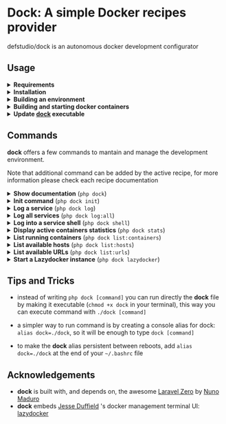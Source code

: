 # Dock: A simple Docker recipes provider

defstudio/dock is an autonomous docker development configurator


## Usage

<details>
   <summary><strong>Requirements</strong></summary>
   
   **dock** is a laravel-zero system packed in a .phar file, that uses docker and docker-compose in order to build a development environment. In order to work properly it needs a working installation of:
   - php (^7.3)
   - docker
   - docker-compose

</details>

<details>
   <summary><strong>Installation</strong></summary>
   
   **dock** does not require installation, simply download the binary file from [here](https://gitlab.com/defstudio/dock/-/raw/master/builds/dock) or type this from your project folder:
   
   ```bash
   wget --no-cache https://gitlab.com/defstudio/dock/-/raw/master/builds/dock
   ```
</details>

<details>
   <summary><strong>Building an environment</strong></summary>
   
   in order to build a development environment, **dock** uses a "recipe" system that configure the proper services for the development target.
   
   the first step is .env file initialization:
   
   ```bash
   php dock init
   ```
   
   the system will let you choose a list of recipes:
   
   ![recipes-prompt](https://gitlab.com/defstudio/dock/-/raw/master/docs/images/recipes-prompt.jpg)
   
   and a configuration wizard will start, if available:
   
   ![recipe wizard](https://gitlab.com/defstudio/dock/-/raw/master/docs/images/recipes-wizard.jpg)
   
   the process will end up with an `env` file and a `src` folder in your project root:
   
   ```
   Project Root
   |-- dock
   |-- .env
   |-- src/
   ```
</details>


<details>
   <summary><strong>Building and starting docker containers</strong></summary>
   
   after an `.env` file is created (manually or by running the `php dock init` command) the development environment can be bring to life:
   
   ```bash
   php dock start --build
   ```
   
   the process can take quite a few minutes, so stop for a coffe (or better, a beer), it will end up with a confirmation in your terminal:
   
   ![startup completed](https://gitlab.com/defstudio/dock/-/raw/master/docs/images/recipes-start-done.jpg)
   
   your development system is up and running!
</details>



<details>
   <summary><strong>Update <u>dock</u> executable</strong></summary>
   
   **dock** embeds a self update command that checks current version against the last released version and auto updates itself:
   
   ```bash
   php dock self-update
   ```
   
   ![command-self-update](https://gitlab.com/defstudio/dock/-/raw/master/docs/images/commands-self-update.jpg)
</details>

## Commands

**dock** offers a few commands to mantain and manage the development environment. 

Note that additional command can be added by the active recipe, for more information please check each recipe documentation


<details>
   <summary><strong>Show documentation</strong> (<code>php dock</code>)</summary>
   
   by typing `php dock` command a list with all available commands will be displayed
</details>

<details>
   <summary><strong>Init command</strong> (<code>php dock init</code>)</summary>
   
   the initialization wizard can be started at any time with the `php dock init --force` command
   
   note that in order to load the changes the environment should be shut down with the `php dock stop` command
</details>

<details>
   <summary><strong>Log a service</strong> (<code>php dock log</code>)</summary>
   
   with the `php dock log` command, a service selection prompt will be displayed and will let the user choose a service for showing its live log:
   
   ![log](https://gitlab.com/defstudio/dock/-/raw/master/docs/images/commands-log.jpg)
   
   to bypass the prompt, the service name can be given as parameter for the command, es. `php dock log nginx`

</details>

<details>
   <summary><strong>Log all services</strong> (<code>php dock log:all</code>)</summary>
   
   a condensed log for all services can be displayed with the `php dock log:all` command:
   
   ![log all](https://gitlab.com/defstudio/dock/-/raw/master/docs/images/commands-log-all.jpg)
</details>

<details>
   <summary><strong>Log into a service shell</strong> (<code>php dock shell</code>)</summary>
   
   it is useful, sometimes, to log into a specific container, with the `php dock shell` commands it is possible to select the service to log into:
   
   ![shell command](https://gitlab.com/defstudio/dock/-/raw/master/docs/images/commands-shell.jpg)
   
   to bypass the prompt, the service name can be given as parameter for the command, ie. `php dock log php`
</details>

<details>
   <summary><strong>Display active containers statistics</strong> (<code>php dock stats</code>)</summary>
   
   **dock** embeds docker's `stats` command to display containers memory, cpu, i/o data into its own `php dock stats` command
</details>

<details>
   <summary><strong>List running containers</strong> (<code>php dock list:containers</code>)</summary>
   
   with the `php dock list:containers` command, **dock** will display the list of all running containers in the system
   
   ![list containers](https://gitlab.com/defstudio/dock/-/raw/master/docs/images/commands-list-containers.jpg)
</details>

<details>
   <summary><strong>List available hosts</strong> (<code>php dock list:hosts</code>)</summary>
   
   usually you will bind your services to a custom hostname, in order to simplify the addressing during development.
   
   this means that the OS _hosts_ file should be updated to include the mapping between these hostnames and the local ip address.
   
   to obtain a list of the hostnames defined by the build process, type `php dock list:hosts` in your terminal:
   
   ![list containers](https://gitlab.com/defstudio/dock/-/raw/master/docs/images/commands-list-hosts.jpg)
   
   in this example, you should append this entries to your _hosts_ file
   
   ```
   127.0.0.1         laravel.ktm
   127.0.0.1         mysql.laravel.ktm
   127.0.0.1         mail.laravel.ktm
   ```
</details>

<details>
   <summary><strong>List available URLs</strong> (<code>php dock list:urls</code>)</summary>
   
   like the `list:urls` command, with `php dock list:urls` **dock** can display the list of available urls defined during the build process:
   
   ![list containers](https://gitlab.com/defstudio/dock/-/raw/master/docs/images/commands-list-urls.jpg)
</details>



<details>
   <summary><strong>Start a Lazydocker instance</strong> (<code>php dock lazydocker</code>)</summary>
   
   Starts a [Lazydocker](https://github.com/jesseduffield/lazydocker) instance, a simple terminal UI for docker and docker-compose
</details>



## Tips and Tricks

- instead of writing `php dock [command]` you can run directly the **dock** file by making it executable (`chmod +x dock` in your terminal), this way you can execute command with `./dock [command]`

- a simpler way to run command is by creating a console alias for dock: `alias dock=./dock`, so it will be enough to type `dock [command]`

- to make the **dock** alias persistent between reboots, add `alias dock=./dock` at the end of your `~/.bashrc` file


## Acknowledgements

- **dock** is built with, and depends on, the awesome [Laravel Zero](https://laravel-zero.com/) by [Nuno Maduro](https://github.com/nunomaduro)
- **dock** embeds [Jesse Duffield](https://jesseduffield.com/) 's docker management terminal UI: [lazydocker](https://github.com/jesseduffield/lazydocker) 
